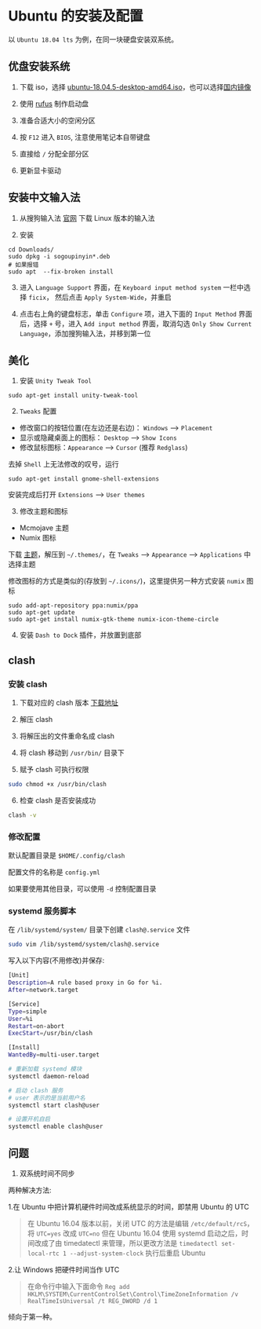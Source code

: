 # Ubuntu 的安装及配置

以 `Ubuntu 18.04 lts` 为例，在同一块硬盘安装双系统。

## 优盘安装系统

1. 下载 iso，选择 [ubuntu-18.04.5-desktop-amd64.iso](https://releases.ubuntu.com/18.04/ubuntu-18.04.5-desktop-amd64.iso)，也可以选择[国内镜像](https://mirrors.ustc.edu.cn/ubuntu-releases/18.04/ubuntu-18.04.5-desktop-amd64.iso)

2. 使用 [rufus](https://rufus.ie/) 制作启动盘

3. 准备合适大小的空闲分区

3. 按 `F12` 进入 `BIOS`, 注意使用笔记本自带键盘

4. 直接给 `/` 分配全部分区

5. 更新显卡驱动

## 安装中文输入法

1. 从搜狗输入法 [官网](https://pinyin.sogou.com/linux/?r=pinyin) 下载 Linux 版本的输入法

2. 安装

```shell script
cd Downloads/
sudo dpkg -i sogoupinyin*.deb
# 如果报错
sudo apt  --fix-broken install
```

3. 进入 `Language Support` 界面，在 `Keyboard input method system` 一栏中选择 `ficix`， 然后点击 `Apply System-Wide`，并重启

4. 点击右上角的键盘标志，单击 `Configure` 项，进入下面的 `Input Method` 界面后，选择 `+` 号，进入 `Add input method` 界面，取消勾选 `Only Show Current Language`，添加搜狗输入法，并移到第一位

## 美化

1. 安装 `Unity Tweak Tool`

```shell script
sudo apt-get install unity-tweak-tool
```

2. `Tweaks` 配置

* 修改窗口的按钮位置(在左边还是右边)： `Windows` --> `Placement` 
* 显示或隐藏桌面上的图标： `Desktop` --> `Show Icons`
* 修改鼠标图标：`Appearance` --> `Cursor` (推荐 `Redglass`)

去掉 `Shell` 上无法修改的叹号，运行

```shell script
sudo apt-get install gnome-shell-extensions
```

安装完成后打开 `Extensions` --> `User themes` 


3. 修改主题和图标

* Mcmojave 主题 
* Numix 图标 

下载 [主题](https://www.opendesktop.org/s/Gnome/p/1275087)，解压到 `~/.themes/`，在 `Tweaks`  --> `Appearance` --> `Applications` 中选择主题

修改图标的方式是类似的(存放到 `~/.icons/`)，这里提供另一种方式安装 `numix` 图标

```shell script
sudo add-apt-repository ppa:numix/ppa
sudo apt-get update
sudo apt-get install numix-gtk-theme numix-icon-theme-circle
```

4. 安装 `Dash to Dock` 插件，并放置到底部


## clash

### 安装 clash

1. 下载对应的 clash 版本 [下载地址](https://github.com/Dreamacro/clash/releases)

2. 解压 clash

3. 将解压出的文件重命名成 clash

4. 将 clash 移动到 `/usr/bin/` 目录下

5. 赋予 clash 可执行权限

```bash
sudo chmod +x /usr/bin/clash
```

6. 检查 clash 是否安装成功

```bash
clash -v
```

### 修改配置

默认配置目录是 `$HOME/.config/clash`

配置文件的名称是 `config.yml`

如果要使用其他目录，可以使用 `-d` 控制配置目录

### systemd 服务脚本

在 `/lib/systemd/system/` 目录下创建 `clash@.service` 文件

```bash
sudo vim /lib/systemd/system/clash@.service
```

写入以下内容(不用修改)并保存:

```bash
[Unit]
Description=A rule based proxy in Go for %i.
After=network.target

[Service]
Type=simple
User=%i
Restart=on-abort
ExecStart=/usr/bin/clash

[Install]
WantedBy=multi-user.target
```

```bash
# 重新加载 systemd 模块
systemctl daemon-reload

# 启动 clash 服务
# user 表示的是当前用户名
systemctl start clash@user

# 设置开机自启
systemctl enable clash@user
```

## 问题

1. 双系统时间不同步

两种解决方法:

1.在 Ubuntu 中把计算机硬件时间改成系统显示的时间，即禁用 Ubuntu 的 UTC

>在 Ubuntu 16.04 版本以前，关闭 UTC 的方法是编辑 `/etc/default/rcS`，将 `UTC=yes` 改成 `UTC=no`
>但在 Ubuntu 16.04 使用 systemd 启动之后，时间改成了由 timedatectl 来管理，所以更改方法是
>`timedatectl set-local-rtc 1 --adjust-system-clock`
>执行后重启 Ubuntu

2.让 Windows 把硬件时间当作 UTC

>在命令行中输入下面命令
>`Reg add HKLM\SYSTEM\CurrentControlSet\Control\TimeZoneInformation /v RealTimeIsUniversal /t REG_DWORD /d 1`

倾向于第一种。

